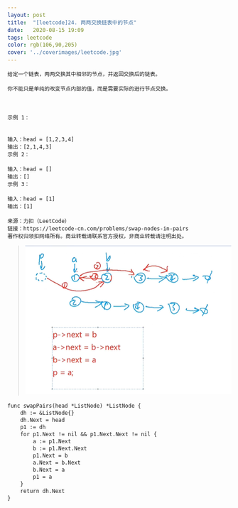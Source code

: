 ```yaml
---
layout: post
title:  "[leetcode]24. 两两交换链表中的节点"
date:   2020-08-15 19:09
tags: leetcode
color: rgb(106,90,205)
cover: '../coverimages/leetcode.jpg'
---
```


```
给定一个链表，两两交换其中相邻的节点，并返回交换后的链表。

你不能只是单纯的改变节点内部的值，而是需要实际的进行节点交换。

 

示例 1：


输入：head = [1,2,3,4]
输出：[2,1,4,3]
示例 2：

输入：head = []
输出：[]
示例 3：

输入：head = [1]
输出：[1]

来源：力扣（LeetCode）
链接：https://leetcode-cn.com/problems/swap-nodes-in-pairs
著作权归领扣网络所有。商业转载请联系官方授权，非商业转载请注明出处。
```

> ![enter description here](https://raw.githubusercontent.com/LazystudentCH/blogImage/master/2020/11/14/[leetcode]24._两两交换链表中的节点/1605339066247.png)
```golang
func swapPairs(head *ListNode) *ListNode {
	dh := &ListNode{}
	dh.Next = head
	p1 := dh
	for p1.Next != nil && p1.Next.Next != nil {
		a := p1.Next
		b := p1.Next.Next
		p1.Next = b
		a.Next = b.Next
		b.Next = a
		p1 = a
	}
	return dh.Next
}
```